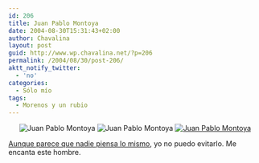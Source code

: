 ```yaml
---
id: 206
title: Juan Pablo Montoya
date: 2004-08-30T15:31:43+02:00
author: Chavalina
layout: post
guid: http://www.wp.chavalina.net/?p=206
permalink: /2004/08/30/post-206/
aktt_notify_twitter:
  - 'no'
categories:
  - Sólo mío
tags:
  - Morenos y un rubio
---
```

<div align="center">
  <img class="imgcentro" src="http://www.chavalina.net/imagenes/fotos/men/thumbs/montoya-gafas.jpg" alt="Juan Pablo Montoya" /> <img  class="imgcentro" src="http://www.chavalina.net/imagenes/fotos/men/thumbs/montoya-agua.jpg" alt="Juan Pablo Montoya" /> <a href="http://www.chavalina.net/imagenes/fotos/men/montoya-corbata.jpg" target="_blank"> <img class="imgcentro" src="http://www.chavalina.net/imagenes/fotos/men/thumbs/montoya-corbata.jpg" alt="Juan Pablo Montoya" /></a>
</div>

<a href="http://www.gsmspain.com/foros/showthread.php?s=&threadid=234088" target="_blank">Aunque parece que nadie piensa lo mismo</a>, yo no puedo evitarlo. Me encanta este hombre.